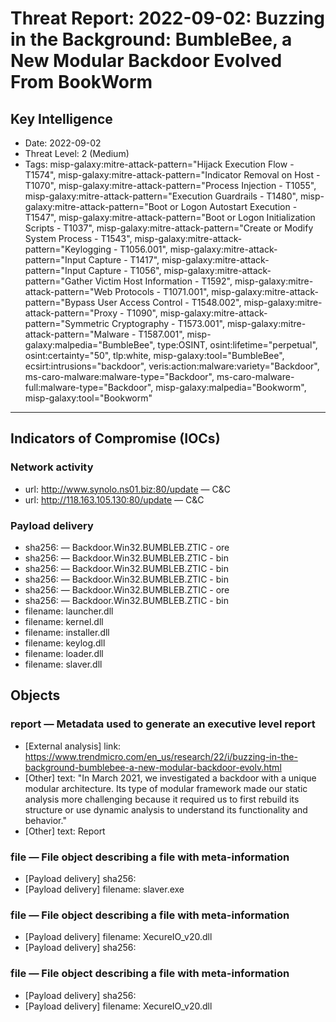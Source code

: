 # Threat Report: 2022-09-02: Buzzing in the Background: BumbleBee, a New Modular Backdoor Evolved From BookWorm


## Key Intelligence
* Date: 2022-09-02
* Threat Level: 2 (Medium)
* Tags: misp-galaxy:mitre-attack-pattern="Hijack Execution Flow - T1574", misp-galaxy:mitre-attack-pattern="Indicator Removal on Host - T1070", misp-galaxy:mitre-attack-pattern="Process Injection - T1055", misp-galaxy:mitre-attack-pattern="Execution Guardrails - T1480", misp-galaxy:mitre-attack-pattern="Boot or Logon Autostart Execution - T1547", misp-galaxy:mitre-attack-pattern="Boot or Logon Initialization Scripts - T1037", misp-galaxy:mitre-attack-pattern="Create or Modify System Process - T1543", misp-galaxy:mitre-attack-pattern="Keylogging - T1056.001", misp-galaxy:mitre-attack-pattern="Input Capture - T1417", misp-galaxy:mitre-attack-pattern="Input Capture - T1056", misp-galaxy:mitre-attack-pattern="Gather Victim Host Information - T1592", misp-galaxy:mitre-attack-pattern="Web Protocols - T1071.001", misp-galaxy:mitre-attack-pattern="Bypass User Access Control - T1548.002", misp-galaxy:mitre-attack-pattern="Proxy - T1090", misp-galaxy:mitre-attack-pattern="Symmetric Cryptography - T1573.001", misp-galaxy:mitre-attack-pattern="Malware - T1587.001", misp-galaxy:malpedia="BumbleBee", type:OSINT, osint:lifetime="perpetual", osint:certainty="50", tlp:white, misp-galaxy:tool="BumbleBee", ecsirt:intrusions="backdoor", veris:action:malware:variety="Backdoor", ms-caro-malware:malware-type="Backdoor", ms-caro-malware-full:malware-type="Backdoor", misp-galaxy:malpedia="Bookworm", misp-galaxy:tool="Bookworm"

---

## Indicators of Compromise (IOCs)
### Network activity
* url: http://www.synolo.ns01.biz:80/update — C&C
* url: http://118.163.105.130:80/update — C&C

### Payload delivery
* sha256: <sha256> — Backdoor.Win32.BUMBLEB.ZTIC - ore
* sha256: <sha256> — Backdoor.Win32.BUMBLEB.ZTIC - bin
* sha256: <sha256> — Backdoor.Win32.BUMBLEB.ZTIC - bin
* sha256: <sha256> — Backdoor.Win32.BUMBLEB.ZTIC - bin
* sha256: <sha256> — Backdoor.Win32.BUMBLEB.ZTIC - ore
* sha256: <sha256> — Backdoor.Win32.BUMBLEB.ZTIC - bin
* filename: launcher.dll
* filename: kernel.dll
* filename: installer.dll
* filename: keylog.dll
* filename: loader.dll
* filename: slaver.dll

## Objects
### report — Metadata used to generate an executive level report
* [External analysis] link: https://www.trendmicro.com/en_us/research/22/i/buzzing-in-the-background-bumblebee-a-new-modular-backdoor-evolv.html
* [Other] text: "In March 2021, we investigated a backdoor with a unique modular architecture. Its type of modular framework made our static analysis more challenging because it required us to first rebuild its structure or use dynamic analysis to understand its functionality and behavior."
* [Other] text: Report

### file — File object describing a file with meta-information
* [Payload delivery] sha256: <sha256>
* [Payload delivery] filename: slaver.exe

### file — File object describing a file with meta-information
* [Payload delivery] filename: XecureIO_v20.dll
* [Payload delivery] sha256: <sha256>

### file — File object describing a file with meta-information
* [Payload delivery] sha256: <sha256>
* [Payload delivery] filename: XecureIO_v20.dll
